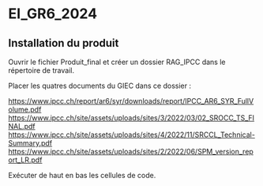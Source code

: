 # EI_GR6_2024



## Installation du produit

Ouvrir le fichier Produit_final et créer un dossier RAG_IPCC dans le répertoire de travail. 

Placer les quatres documents du GIEC dans ce dossier :

https://www.ipcc.ch/report/ar6/syr/downloads/report/IPCC_AR6_SYR_FullVolume.pdf
https://www.ipcc.ch/site/assets/uploads/sites/3/2022/03/02_SROCC_TS_FINAL.pdf
https://www.ipcc.ch/site/assets/uploads/sites/4/2022/11/SRCCL_Technical-Summary.pdf
https://www.ipcc.ch/site/assets/uploads/sites/2/2022/06/SPM_version_report_LR.pdf

Exécuter de haut en bas les cellules de code.


